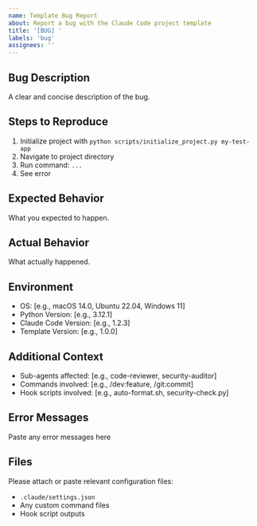 ```yaml
---
name: Template Bug Report
about: Report a bug with the Claude Code project template
title: '[BUG] '
labels: 'bug'
assignees: ''
---
```


## Bug Description
A clear and concise description of the bug.

## Steps to Reproduce
1. Initialize project with `python scripts/initialize_project.py my-test-app`
2. Navigate to project directory
3. Run command: `...`
4. See error

## Expected Behavior
What you expected to happen.

## Actual Behavior
What actually happened.

## Environment
- OS: [e.g., macOS 14.0, Ubuntu 22.04, Windows 11]
- Python Version: [e.g., 3.12.1]
- Claude Code Version: [e.g., 1.2.3]
- Template Version: [e.g., 1.0.0]

## Additional Context
- Sub-agents affected: [e.g., code-reviewer, security-auditor]
- Commands involved: [e.g., /dev:feature, /git:commit]
- Hook scripts involved: [e.g., auto-format.sh, security-check.py]

## Error Messages
Paste any error messages here

## Files
Please attach or paste relevant configuration files:
- `.claude/settings.json`
- Any custom command files
- Hook script outputs
